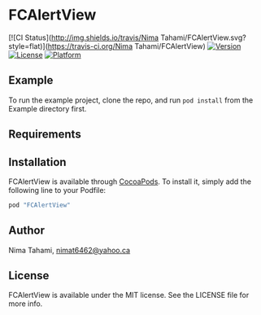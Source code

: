 # FCAlertView

[![CI Status](http://img.shields.io/travis/Nima Tahami/FCAlertView.svg?style=flat)](https://travis-ci.org/Nima Tahami/FCAlertView)
[![Version](https://img.shields.io/cocoapods/v/FCAlertView.svg?style=flat)](http://cocoapods.org/pods/FCAlertView)
[![License](https://img.shields.io/cocoapods/l/FCAlertView.svg?style=flat)](http://cocoapods.org/pods/FCAlertView)
[![Platform](https://img.shields.io/cocoapods/p/FCAlertView.svg?style=flat)](http://cocoapods.org/pods/FCAlertView)

## Example

To run the example project, clone the repo, and run `pod install` from the Example directory first.

## Requirements

## Installation

FCAlertView is available through [CocoaPods](http://cocoapods.org). To install
it, simply add the following line to your Podfile:

```ruby
pod "FCAlertView"
```

## Author

Nima Tahami, nimat6462@yahoo.ca

## License

FCAlertView is available under the MIT license. See the LICENSE file for more info.

